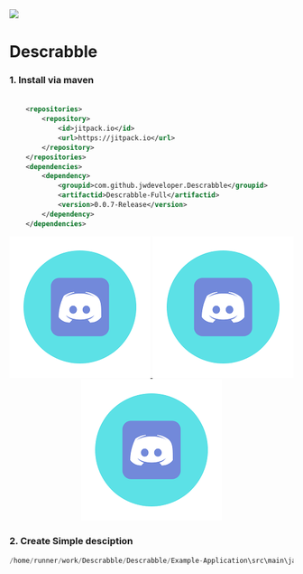 

<a href="https://jitpack.io/#jwdeveloper/Descrabble" target="blank" >

<img src="https://jitpack.io/v/jwdeveloper/Descrabble.svg" >
</img>
</a>


<h1>Descrabble</h1>

<h3>1. Install via maven</h3>


```xml

    <repositories>
        <repository>
            <id>jitpack.io</id>
            <url>https://jitpack.io</url>
        </repository>
    </repositories>
    <dependencies>
        <dependency>
            <groupid>com.github.jwdeveloper.Descrabble</groupid>
            <artifactid>Descrabble-Full</artifactid>
            <version>0.0.7-Release</version>
        </dependency>
    </dependencies>     
```

<div align="center" >


<a href="asd" target="blank" >

<img src="https://raw.githubusercontent.com/jwdeveloper/SpigotFluentAPI/master/resources/social-media/discord.png" >
</img>
</a>



<a href="asd" target="blank" >

<img src="https://raw.githubusercontent.com/jwdeveloper/SpigotFluentAPI/master/resources/social-media/discord.png" >
</img>
</a>



<a href="asd" target="blank" >

<img src="https://raw.githubusercontent.com/jwdeveloper/SpigotFluentAPI/master/resources/social-media/discord.png" >
</img>
</a>

</div>


<h3>2. Create Simple desciption</h3>


```java
/home/runner/work/Descrabble/Descrabble/Example-Application\src\main\java\io\github\jwdeveloper\descrabble\example\TemplateExample.java 
```
